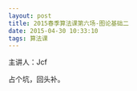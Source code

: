 ```yaml
---
layout: post
title: 2015春季算法课第六场-图论基础二
date: 2015-04-30 10:33:10
tags: 算法课
---
```


主讲人：Jcf

占个坑，回头补。